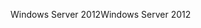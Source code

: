 <span data-ttu-id="3a21a-101">Windows Server 2012</span><span class="sxs-lookup"><span data-stu-id="3a21a-101">Windows Server 2012</span></span>